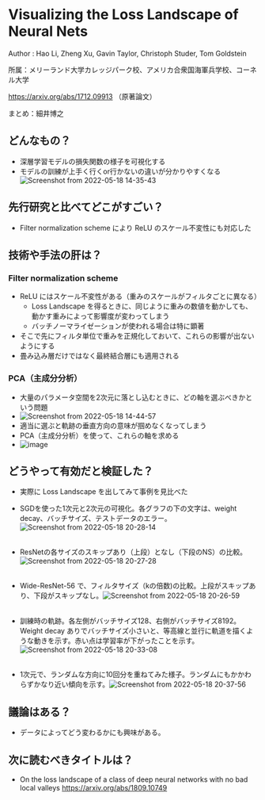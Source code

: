 
# Visualizing the Loss Landscape of Neural Nets
Author : Hao Li, Zheng Xu, Gavin Taylor, Christoph Studer, Tom Goldstein

所属：メリーランド大学カレッジパーク校、アメリカ合衆国海軍兵学校、コーネル大学

https://arxiv.org/abs/1712.09913 （原著論文）

まとめ：細井博之

## どんなもの？
- 深層学習モデルの損失関数の様子を可視化する
- モデルの訓練が上手く行くor行かないの違いが分かりやすくなる 
![Screenshot from 2022-05-18 14-35-43](https://user-images.githubusercontent.com/1649997/168964675-93fe8b0b-6887-42a1-8132-4200bae980a7.png)


## 先行研究と比べてどこがすごい？
- Filter normalization scheme により ReLU のスケール不変性にも対応した

## 技術や手法の肝は？
### Filter normalization scheme
- ReLU にはスケール不変性がある（重みのスケールがフィルタごとに異なる）
    - Loss Landscape を得るときに、同じように重みの数値を動かしても、動かす重みによって影響度が変わってしまう
    - バッチノーマライゼーションが使われる場合は特に顕著
- そこで先にフィルタ単位で重みを正規化しておいて、これらの影響が出ないようにする
- 畳み込み層だけではなく最終結合層にも適用される
### PCA（主成分分析）
- 大量のパラメータ空間を2次元に落とし込むときに、どの軸を選ぶべきかという問題
- ![Screenshot from 2022-05-18 14-44-57](https://user-images.githubusercontent.com/1649997/168965848-10dc72d1-b489-47be-bfa0-8a0b23d81a5c.png)
- 適当に選ぶと軌跡の垂直方向の意味が掴めなくなってしまう
- PCA（主成分分析）を使って、これらの軸を求める
- ![image](https://user-images.githubusercontent.com/1649997/168966588-f1a9dbd9-c744-4523-b626-fed153216473.png)

## どうやって有効だと検証した？
- 実際に Loss Landscape を出してみて事例を見比べた


- SGDを使った1次元と2次元の可視化。各グラフの下の文字は、weight decay、バッチサイズ、テストデータのエラー。![Screenshot from 2022-05-18 20-28-14](https://user-images.githubusercontent.com/1649997/169028532-283fe69d-96fb-43fc-9392-8e1fbde028a2.png)
<br><br>

- ResNetの各サイズのスキップあり（上段）となし（下段のNS）の比較。![Screenshot from 2022-05-18 20-27-28](https://user-images.githubusercontent.com/1649997/169028458-bf213b38-b1d4-4b6c-afc8-2bd08d7b98f4.png)
<br><br>

- Wide-ResNet-56 で、フィルタサイズ（kの倍数)の比較。上段がスキップあり、下段がスキップなし。![Screenshot from 2022-05-18 20-26-59](https://user-images.githubusercontent.com/1649997/169028352-1ca91d3b-f513-429d-b576-19350ad716ed.png)
<br><br>

- 訓練時の軌跡。各左側がバッチサイズ128、右側がバッチサイズ8192。Weight decay ありでバッチサイズ小さいと、等高線と並行に軌道を描くような動きを示す。赤い点は学習率が下がったことを示す。![Screenshot from 2022-05-18 20-33-08](https://user-images.githubusercontent.com/1649997/169029865-9320629b-85aa-43db-bbfa-1a9637fe03ae.png)
<br><br>

- 1次元で、ランダムな方向に10回分を重ねてみた様子。ランダムにもかかわらずかなり近い傾向を示す。![Screenshot from 2022-05-18 20-37-56](https://user-images.githubusercontent.com/1649997/169030234-aa430a88-6a00-4c17-aae6-349b64395217.png)


## 議論はある？
- データによってどう変わるかにも興味がある。 

## 次に読むべきタイトルは？
- On the loss landscape of a class of deep neural networks with no bad local valleys https://arxiv.org/abs/1809.10749
